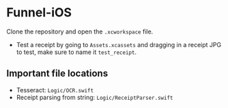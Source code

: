# Funnel-iOS

Clone the repository and open the ```.xcworkspace``` file.

- Test a receipt by going to ```Assets.xcassets``` and dragging in a receipt JPG to test, make sure to name it ```test_receipt```.

## Important file locations

- Tesseract: ```Logic/OCR.swift```
- Receipt parsing from string: ```Logic/ReceiptParser.swift```
